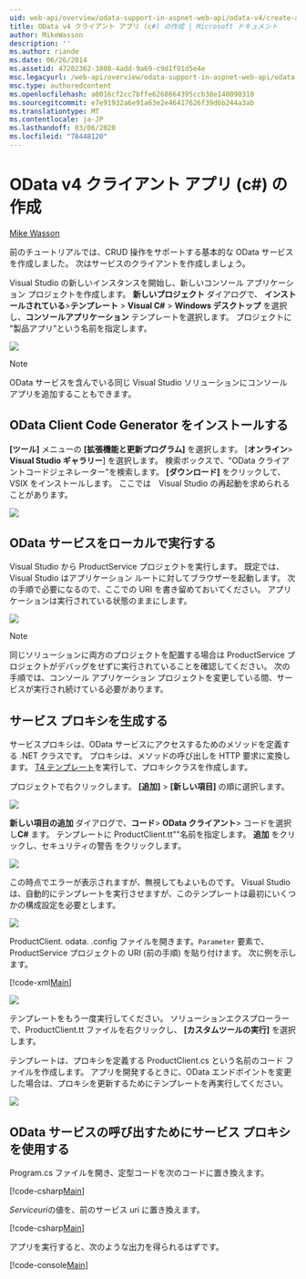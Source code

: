 ```yaml
---
uid: web-api/overview/odata-support-in-aspnet-web-api/odata-v4/create-an-odata-v4-client-app
title: OData v4 クライアント アプリ (c#) の作成 | Microsoft ドキュメント
author: MikeWasson
description: ''
ms.author: riande
ms.date: 06/26/2014
ms.assetid: 47202362-3808-4add-9a69-c9d1f91d5e4e
msc.legacyurl: /web-api/overview/odata-support-in-aspnet-web-api/odata-v4/create-an-odata-v4-client-app
msc.type: authoredcontent
ms.openlocfilehash: a0016cf2cc7bffe6268664395ccb38e140090310
ms.sourcegitcommit: e7e91932a6e91a63e2e46417626f39d6b244a3ab
ms.translationtype: MT
ms.contentlocale: ja-JP
ms.lasthandoff: 03/06/2020
ms.locfileid: "78448120"
---
```

# <a name="create-an-odata-v4-client-app-c"></a>OData v4 クライアント アプリ (c#) の作成

[Mike Wasson](https://github.com/MikeWasson)

前のチュートリアルでは、CRUD 操作をサポートする基本的な OData サービスを作成しました。 次はサービスのクライアントを作成しましょう。

Visual Studio の新しいインスタンスを開始し、新しいコンソール アプリケーション プロジェクトを作成します。 **新しいプロジェクト** ダイアログで、 **インストールされている**&gt;**テンプレート** &gt; **Visual C#**  &gt; **Windows デスクトップ** を選択し、**コンソールアプリケーション** テンプレートを選択します。 プロジェクトに &quot;製品アプリ&quot;という名前を指定します。

![](create-an-odata-v4-client-app/_static/image1.png)

> [!NOTE]
> OData サービスを含んでいる同じ Visual Studio ソリューションにコンソール アプリを追加することもできます。

## <a name="install-the-odata-client-code-generator"></a>OData Client Code Generator をインストールする

**[ツール]** メニューの **[拡張機能と更新プログラム]** を選択します。 [**オンライン**&gt; **Visual Studio ギャラリー**] を選択します。 検索ボックスで、&quot;OData クライアントコードジェネレーター&quot;を検索します。 **[ダウンロード]** をクリックして、VSIX をインストールします。 ここでは　Visual Studio の再起動を求められることがあります。

[![](create-an-odata-v4-client-app/_static/image3.png)](create-an-odata-v4-client-app/_static/image2.png)

## <a name="run-the-odata-service-locally"></a>OData サービスをローカルで実行する

Visual Studio から ProductService プロジェクトを実行します。 既定では、Visual Studio はアプリケーション ルートに対してブラウザーを起動します。 次の手順で必要になるので、ここでの URI を書き留めておいてください。 アプリケーションは実行されている状態のままにします。

![](create-an-odata-v4-client-app/_static/image4.png)

> [!NOTE]
> 同じソリューションに両方のプロジェクトを配置する場合は ProductService プロジェクトがデバッグをせずに実行されていることを確認してください。 次の手順では、コンソール アプリケーション プロジェクトを変更している間、サービスが実行され続けている必要があります。

## <a name="generate-the-service-proxy"></a>サービス プロキシを生成する

サービスプロキシは、OData サービスにアクセスするためのメソッドを定義する .NET クラスです。 プロキシは、メソッドの呼び出しを HTTP 要求に変換します。 [T4 テンプレート](https://msdn.microsoft.com/library/bb126445.aspx)を実行して、プロキシクラスを作成します。

プロジェクトで右クリックします。 **[追加]** &gt; **[新しい項目]** の順に選択します。

![](create-an-odata-v4-client-app/_static/image5.png)

**新しい項目の追加** ダイアログで、**コード**&gt; **OData クライアント**&gt; コードを選択し**C#** ます。 テンプレートに ProductClient.tt&quot;&quot;名前を指定します。 **追加** をクリックし、セキュリティの警告 をクリックします。

[![](create-an-odata-v4-client-app/_static/image7.png)](create-an-odata-v4-client-app/_static/image6.png)

この時点でエラーが表示されますが、無視してもよいものです。 Visual Studio は、自動的にテンプレートを実行させますが、このテンプレートは最初にいくつかの構成設定を必要とします。

[![](create-an-odata-v4-client-app/_static/image9.png)](create-an-odata-v4-client-app/_static/image8.png)

ProductClient. odata. .config ファイルを開きます。`Parameter` 要素で、ProductService プロジェクトの URI (前の手順) を貼り付けます。 次に例を示します。

[!code-xml[Main](create-an-odata-v4-client-app/samples/sample1.xml)]

[![](create-an-odata-v4-client-app/_static/image11.png)](create-an-odata-v4-client-app/_static/image10.png)

テンプレートをもう一度実行してください。 ソリューションエクスプローラーで、ProductClient.tt ファイルを右クリックし、 **[カスタムツールの実行]** を選択します。

テンプレートは、プロキシを定義する ProductClient.cs という名前のコード ファイルを作成します。 アプリを開発するときに、OData エンドポイントを変更した場合は、プロキシを更新するためにテンプレートを再実行してください。

![](create-an-odata-v4-client-app/_static/image12.png)

## <a name="use-the-service-proxy-to-call-the-odata-service"></a>OData サービスの呼び出すためにサービス プロキシを使用する

Program.cs ファイルを開き、定型コードを次のコードに置き換えます。

[!code-csharp[Main](create-an-odata-v4-client-app/samples/sample2.cs)]

*Serviceuri*の値を、前のサービス uri に置き換えます。

[!code-csharp[Main](create-an-odata-v4-client-app/samples/sample3.cs)]

アプリを実行すると、次のような出力を得られるはずです。

[!code-console[Main](create-an-odata-v4-client-app/samples/sample4.cmd)]
